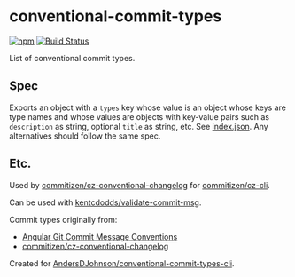 # conventional-commit-types

[![npm](https://img.shields.io/npm/v/conventional-commit-types.svg?maxAge=2592000)](https://www.npmjs.com/package/conventional-commit-types)
[![Build Status](https://img.shields.io/travis/commitizen/conventional-commit-types.svg?maxAge=2592000)](https://travis-ci.org/commitizen/conventional-commit-types)

List of conventional commit types.

## Spec

Exports an object with a `types` key whose value is an object whose keys are type names and whose values are objects with key-value pairs such as `description` as string, optional `title` as string, etc. See [index.json](index.json). Any alternatives should follow the same spec.

## Etc.

Used by [commitizen/cz-conventional-changelog](https://github.com/commitizen/cz-conventional-changelog) for [commitizen/cz-cli](https://github.com/commitizen/cz-cli).

Can be used with [kentcdodds/validate-commit-msg](https://github.com/kentcdodds/validate-commit-msg#types).

Commit types originally from:
* [Angular Git Commit Message Conventions](https://github.com/angular/angular/blob/master/CONTRIBUTING.md#type)
* [commitizen/cz-conventional-changelog](https://github.com/commitizen/cz-conventional-changelog)

Created for [AndersDJohnson/conventional-commit-types-cli](https://github.com/AndersDJohnson/conventional-commit-types-cli).
